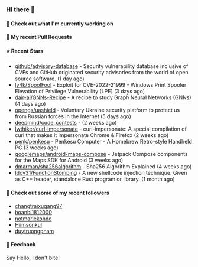 ### Hi there 👋

#### 👷 Check out what I'm currently working on

#### 🔨 My recent Pull Requests


#### ⭐ Recent Stars

- [github/advisory-database](https://github.com/github/advisory-database) - Security vulnerability database inclusive of CVEs and GitHub originated security advisories from the world of open source software. (1 day ago)
- [ly4k/SpoolFool](https://github.com/ly4k/SpoolFool) - Exploit for CVE-2022-21999 - Windows Print Spooler Elevation of Privilege Vulnerability (LPE) (3 days ago)
- [dair-ai/GNNs-Recipe](https://github.com/dair-ai/GNNs-Recipe) - A recipe to study Graph Neural Networks (GNNs) (4 days ago)
- [opengs/uashield](https://github.com/opengs/uashield) - Voluntary Ukraine security platform to protect us from Russian forces in the Internet (5 days ago)
- [deepmind/code_contests](https://github.com/deepmind/code_contests) -  (2 weeks ago)
- [lwthiker/curl-impersonate](https://github.com/lwthiker/curl-impersonate) - curl-impersonate: A special compilation of curl that makes it impersonate Chrome &amp; Firefox (2 weeks ago)
- [penk/penkesu](https://github.com/penk/penkesu) - Penkesu Computer - A Homebrew Retro-style Handheld PC (3 weeks ago)
- [googlemaps/android-maps-compose](https://github.com/googlemaps/android-maps-compose) - Jetpack Compose components for the Maps SDK for Android (3 weeks ago)
- [dmarman/sha256algorithm](https://github.com/dmarman/sha256algorithm) - Sha256 Algorithm Explained (4 weeks ago)
- [Idov31/FunctionStomping](https://github.com/Idov31/FunctionStomping) - A new shellcode injection technique. Given as C&#43;&#43; header, standalone Rust program or library. (1 month ago)

#### 👯 Check out some of my recent followers

- [changtraixuqang97](https://github.com/changtraixuqang97)
- [hoanbi1812000](https://github.com/hoanbi1812000)
- [notmariekondo](https://github.com/notmariekondo)
- [Hiimsonkul](https://github.com/Hiimsonkul)
- [duytruongpham](https://github.com/duytruongpham)

#### 💬 Feedback

Say Hello, I don't bite!